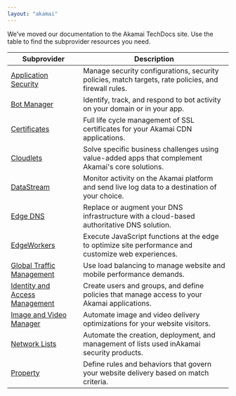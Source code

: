 ```yaml
---
layout: "akamai"
---
```


We’ve moved our documentation to the Akamai TechDocs site. Use the table to find the subprovider resources you need.

|Subprovider|Description|
|---|---|
|[Application Security](https://techdocs.akamai.com/terraform/v3.5/docs/appsec-resources)|Manage security configurations, security policies, match targets, rate policies, and firewall rules.|
|[Bot Manager](https://techdocs.akamai.com/terraform/v3.5/docs/botman-resources)|Identify, track, and respond to bot activity on your domain or in your app.|
|[Certificates](https://techdocs.akamai.com/terraform/v3.5/docs/cps-resources)|Full life cycle management of SSL certificates for your ​Akamai​ CDN applications.|
|[Cloudlets](https://techdocs.akamai.com/terraform/v3.5/docs/cl-resources)|Solve specific business challenges using value-added apps that complement ​Akamai​'s core solutions.|
|[DataStream](https://techdocs.akamai.com/terraform/v3.5/docs/ds-resources)|Monitor activity on the ​Akamai​ platform and send live log data to a destination of your choice.|
|[Edge DNS](https://techdocs.akamai.com/terraform/v3.5/docs/edns-resources)|	Replace or augment your DNS infrastructure with a cloud-based authoritative DNS solution.|
|[EdgeWorkers](https://techdocs.akamai.com/terraform/v3.5/docs/ew-resources)|Execute JavaScript functions at the edge to optimize site performance and customize web experiences.|
|[Global Traffic Management](https://techdocs.akamai.com/terraform/v3.5/docs/gtm-resources)|Use load balancing to manage website and mobile performance demands.|
|[Identity and Access Management](https://techdocs.akamai.com/terraform/v3.5/docs/iam-resources)|Create users and groups, and define policies that manage access to your Akamai applications.|
|[Image and Video Manager](https://techdocs.akamai.com/terraform/v3.5/docs/ivm-resources)|Automate image and video delivery optimizations for your website visitors.|
|[Network Lists](https://techdocs.akamai.com/terraform/v3.5/docs/nl-resources)|Automate the creation, deployment, and management of lists used in ​Akamai​ security products.|
|[Property](https://techdocs.akamai.com/terraform/docs/v3.5/pm-resources)|Define rules and behaviors that govern your website delivery based on match criteria.|